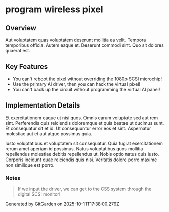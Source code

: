 # program wireless pixel

## Overview
Aut voluptatem quas voluptatem deserunt mollitia ea velit. Tempora temporibus officia. Autem eaque et. Deserunt commodi sint. Quo sit dolores quaerat est.

## Key Features
- You can't reboot the pixel without overriding the 1080p SCSI microchip!
- Use the primary AI driver, then you can hack the virtual pixel!
- You can't back up the circuit without programming the virtual AI panel!

## Implementation Details
Et exercitationem eaque ut nisi quos. Omnis earum voluptate sed aut rem sint. Perferendis quis reiciendis doloremque et quia beatae ut ducimus sunt. Et consequatur sit et id. Ut consequuntur error eos et sint. Aspernatur molestiae aut et aut atque possimus quia.
 Iusto voluptatibus et voluptatem sit consequatur. Quia fugiat exercitationem rerum amet aperiam id possimus. Natus voluptatibus quos mollitia repellendus molestiae debitis repellendus ut. Nobis optio natus quis iusto. Corporis incidunt quae reiciendis quis nisi. Veritatis dolore porro maxime non similique est porro.

### Notes
> If we input the driver, we can get to the CSS system through the digital SCSI monitor!

Generated by GitGarden on 2025-10-11T17:38:00.279Z